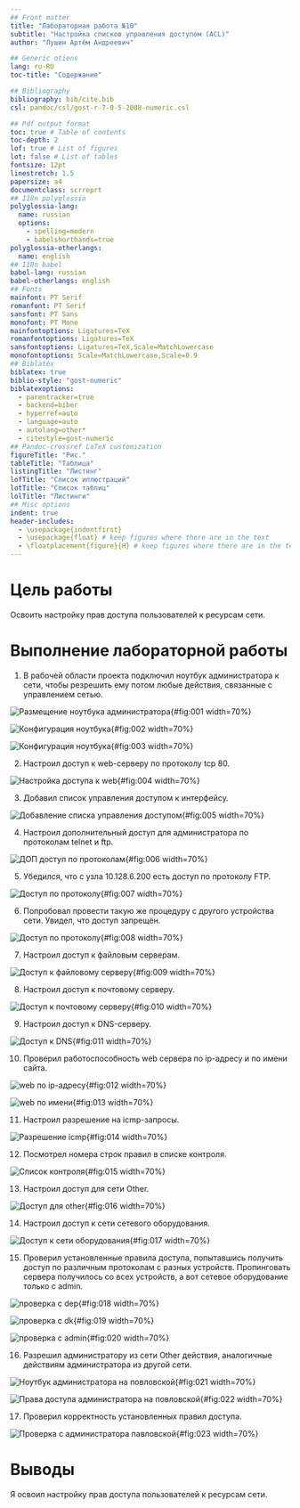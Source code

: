 ```yaml
---
## Front matter
title: "Лабораторная работа №10"
subtitle: "Настройка списков управления доступом (ACL)"
author: "Лушин Артём Андреевич"

## Generic otions
lang: ru-RU
toc-title: "Содержание"

## Bibliography
bibliography: bib/cite.bib
csl: pandoc/csl/gost-r-7-0-5-2008-numeric.csl

## Pdf output format
toc: true # Table of contents
toc-depth: 2
lof: true # List of figures
lot: false # List of tables
fontsize: 12pt
linestretch: 1.5
papersize: a4
documentclass: scrreprt
## I18n polyglossia
polyglossia-lang:
  name: russian
  options:
	- spelling=modern
	- babelshorthands=true
polyglossia-otherlangs:
  name: english
## I18n babel
babel-lang: russian
babel-otherlangs: english
## Fonts
mainfont: PT Serif
romanfont: PT Serif
sansfont: PT Sans
monofont: PT Mono
mainfontoptions: Ligatures=TeX
romanfontoptions: Ligatures=TeX
sansfontoptions: Ligatures=TeX,Scale=MatchLowercase
monofontoptions: Scale=MatchLowercase,Scale=0.9
## Biblatex
biblatex: true
biblio-style: "gost-numeric"
biblatexoptions:
  - parentracker=true
  - backend=biber
  - hyperref=auto
  - language=auto
  - autolang=other*
  - citestyle=gost-numeric
## Pandoc-crossref LaTeX customization
figureTitle: "Рис."
tableTitle: "Таблица"
listingTitle: "Листинг"
lofTitle: "Список иллюстраций"
lotTitle: "Список таблиц"
lolTitle: "Листинги"
## Misc options
indent: true
header-includes:
  - \usepackage{indentfirst}
  - \usepackage{float} # keep figures where there are in the text
  - \floatplacement{figure}{H} # keep figures where there are in the text
---
```


# Цель работы

Освоить настройку прав доступа пользователей к ресурсам сети. 

# Выполнение лабораторной работы

1) В рабочей области проекта подключил ноутбук администратора к сети, чтобы резрешить ему потом любые действия, связанные с управлением сетью. 

![Размещение ноутбука администратора](/home/aalushin1/study_2025-2026_net-admin/labs/lab10/report/image/1.jpg){#fig:001 width=70%}

![Конфигурация ноутбука](/home/aalushin1/study_2025-2026_net-admin/labs/lab10/report/image/2.jpg){#fig:002 width=70%}

![Конфигурация ноутбука](/home/aalushin1/study_2025-2026_net-admin/labs/lab10/report/image/3.jpg){#fig:003 width=70%}

2) Настроил доступ к web-серверу по протоколу tcp 80. 

![Настройка доступа к web](/home/aalushin1/study_2025-2026_net-admin/labs/lab10/report/image/4.jpg){#fig:004 width=70%}

3) Добавил список управления доступом к интерфейсу.

![Добавление списка управления доступом](/home/aalushin1/study_2025-2026_net-admin/labs/lab10/report/image/5.jpg){#fig:005 width=70%}

4) Настроил дополнительный доступ для администратора по протоколам telnet и ftp. 

![ДОП доступ по протоколам](/home/aalushin1/study_2025-2026_net-admin/labs/lab10/report/image/6.jpg){#fig:006 width=70%}

5) Убедился, что с узла 10.128.6.200 есть доступ по протоколу FTP.

![Доступ по протоколу](/home/aalushin1/study_2025-2026_net-admin/labs/lab10/report/image/7.jpg){#fig:007 width=70%}

6) Попробовал провести такую же процедуру с другого устройства сети. Увидел, что доступ запрещён.

![Доступ по протоколу](/home/aalushin1/study_2025-2026_net-admin/labs/lab10/report/image/8.jpg){#fig:008 width=70%}

7) Настроил доступ к файловым серверам.

![Доступ к файловому серверу](/home/aalushin1/study_2025-2026_net-admin/labs/lab10/report/image/9.jpg){#fig:009 width=70%}

8) Настроил доступ к почтовому серверу. 

![Доступ к почтовому серверу](/home/aalushin1/study_2025-2026_net-admin/labs/lab10/report/image/10.jpg){#fig:010 width=70%}

9) Настроил доступ к DNS-серверу. 

![Доступ к DNS](/home/aalushin1/study_2025-2026_net-admin/labs/lab10/report/image/11.jpg){#fig:011 width=70%}

10) Проверил работоспособность web сервера по ip-адресу и по имени сайта.

![web по ip-адресу](/home/aalushin1/study_2025-2026_net-admin/labs/lab10/report/image/12.jpg){#fig:012 width=70%}

![web по имени](/home/aalushin1/study_2025-2026_net-admin/labs/lab10/report/image/13.jpg){#fig:013 width=70%}

11) Настроил разрешение на icmp-запросы.

![Разрешение icmp](/home/aalushin1/study_2025-2026_net-admin/labs/lab10/report/image/14.jpg){#fig:014 width=70%}

12) Посмотрел номера строк правил в списке контроля. 

![Список контроля](/home/aalushin1/study_2025-2026_net-admin/labs/lab10/report/image/15.jpg){#fig:015 width=70%}

13) Настроил доступ для сети Other. 

![Доступ для other](/home/aalushin1/study_2025-2026_net-admin/labs/lab10/report/image/16.jpg){#fig:016 width=70%}

14) Настроил доступ к сети сетевого оборудования.

![Доступ к сети оборудования](/home/aalushin1/study_2025-2026_net-admin/labs/lab10/report/image/17.jpg){#fig:017 width=70%}

15) Проверил установленные правила доступа, попытавшись получить доступ по различным протоколам с разных устройств. Пропинговать сервера получилось со всех устройств, а вот сетевое оборудование только с admin.

![проверка с dep](/home/aalushin1/study_2025-2026_net-admin/labs/lab10/report/image/18.jpg){#fig:018 width=70%}

![проверка с dk](/home/aalushin1/study_2025-2026_net-admin/labs/lab10/report/image/19.jpg){#fig:019 width=70%}

![проверка с admin](/home/aalushin1/study_2025-2026_net-admin/labs/lab10/report/image/20.jpg){#fig:020 width=70%}

16) Разрешил администратору из сети Other действия, аналогичные действиям администратора из другой сети. 

![Ноутбук администратора на повловской](/home/aalushin1/study_2025-2026_net-admin/labs/lab10/report/image/21.jpg){#fig:021 width=70%}
 
![Права доступа администратора на повловской](/home/aalushin1/study_2025-2026_net-admin/labs/lab10/report/image/22.jpg){#fig:022 width=70%}

17) Проверил корректность установленных правил доступа.

![Проверка с администратора павловской](/home/aalushin1/study_2025-2026_net-admin/labs/lab10/report/image/23.jpg){#fig:023 width=70%}

# Выводы

Я освоил настройку прав доступа пользователей к ресурсам сети. 


